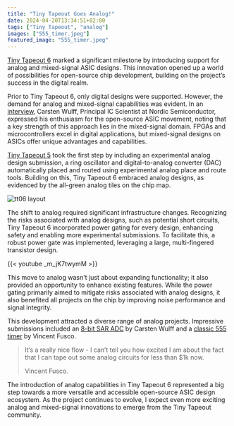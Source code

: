 ```yaml
---
title: "Tiny Tapeout Goes Analog!"
date: 2024-04-20T13:34:51+02:00
tags: ["Tiny Tapeout", "analog"]
images: ["555_timer.jpeg"]
featured_image: "555_timer.jpeg"
---
```


[Tiny Tapeout 6](https://tinytapeout.com/runs/tt06/) marked a significant milestone by introducing support for analog and mixed-signal ASIC designs. This innovation opened up a world of possibilities for open-source chip development, building on the project’s success in the digital realm.

Prior to Tiny Tapeout 6, only digital designs were supported. However, the demand for analog and mixed-signal capabilities was evident. In an [interview](/post/carsten_wulff_interview), Carsten Wulff, Principal IC Scientist at Nordic Semiconductor, expressed his enthusiasm for the open-source ASIC movement, noting that a key strength of this approach lies in the mixed-signal domain. FPGAs and microcontrollers excel in digital applications, but mixed-signal designs on ASICs offer unique advantages and capabilities.

[Tiny Tapeout 5](https://tinytapeout.com/runs/tt05/) took the first step by including an experimental analog design submission, a ring oscillator and digital-to-analog converter (DAC) automatically placed and routed using experimental analog place and route tools. Building on this, Tiny Tapeout 6 embraced analog designs, as evidenced by the all-green analog tiles on the chip map.

![tt06 layout](/tt06_layout.png)

The shift to analog required significant infrastructure changes. Recognizing the risks associated with analog designs, such as potential short circuits, Tiny Tapeout 6 incorporated power gating for every design, enhancing safety and enabling more experimental submissions. To facilitate this, a robust power gate was implemented, leveraging a large, multi-fingered transistor design. 

{{< youtube _m_jK7twymM >}}

This move to analog wasn't just about expanding functionality; it also provided an opportunity to enhance existing features. While the power gating primarily aimed to mitigate risks associated with analog designs, it also benefited all projects on the chip by improving noise performance and signal integrity.

This development attracted a diverse range of analog projects. Impressive submissions included an [8-bit SAR ADC](https://tinytapeout.com/runs/tt06/tt_um_TT06_SAR_wulffern)  by Carsten Wulff and a [classic 555 timer](https://tinytapeout.com/runs/tt06/tt_um_vaf_555_timer) by Vincent Fusco. 

> It’s a really nice flow - I can’t tell you how excited I am about the fact that I can tape out some analog circuits for less than $1k now.
>
> Vincent Fusco.

The introduction of analog capabilities in Tiny Tapeout 6 represented a big step towards a more versatile and accessible open-source ASIC design ecosystem. As the project continues to evolve, I expect even more exciting analog and mixed-signal innovations to emerge from the Tiny Tapeout community. 

